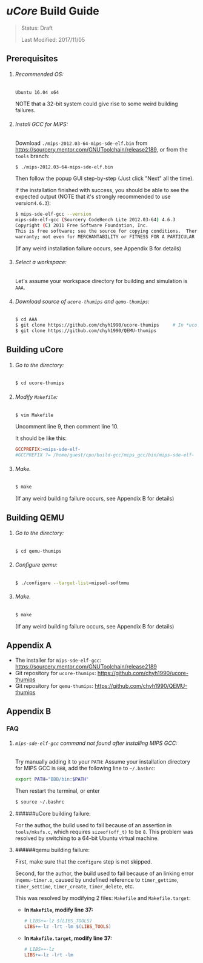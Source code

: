 # *uCore* Build Guide

> Status: Draft
>
> Last Modified: 2017/11/05

## Prerequisites 

1. ###### Recommended OS:

   ```sh
   Ubuntu 16.04 x64
   ```
   NOTE that a 32-bit system could give rise to some weird building failures. 

2. ###### Install GCC for MIPS:

   Download `./mips-2012.03-64-mips-sde-elf.bin` from https://sourcery.mentor.com/GNUToolchain/release2189, or from the `tools` branch:

   ```sh
   $ ./mips-2012.03-64-mips-sde-elf.bin
   ```
   Then follow the popup GUI step-by-step (Just click "Next" all the time).

   If the installation finished with success, you should be able to see the expected output (NOTE that it's strongly recommended to use version`4.6.3`):

   ```sh
   $ mips-sde-elf-gcc --version
   mips-sde-elf-gcc (Sourcery CodeBench Lite 2012.03-64) 4.6.3
   Copyright (C) 2011 Free Software Foundation, Inc.
   This is free software; see the source for copying conditions.  There is NO
   warranty; not even for MERCHANTABILITY or FITNESS FOR A PARTICULAR PURPOSE.
   ```

   (If any weird installation failure occurs, see Appendix B for details)

3. ###### Select a workspace:

   Let's assume your workspace directory for building and simulation is `AAA`.

4. ###### Download source of `ucore-thumips` and `qemu-thumips`:

   ```sh
   $ cd AAA
   $ git clone https://github.com/chyh1990/ucore-thumips	 # In *ucore-fix* branch
   $ git clone https://github.com/chyh1990/QEMU-thumips
   ```


## Building uCore

1. ###### Go to the directory:

   ```sh
   $ cd ucore-thumips
   ```

2. ###### Modify `Makefile`:

   ```sh
   $ vim Makefile
   ```

   Uncomment line 9, then comment line 10. 

   It should be like this:

   ```makefile
   GCCPREFIX:=mips-sde-elf-
   #GCCPREFIX ?= /home/guest/cpu/build-gcc/mips_gcc/bin/mips-sde-elf-
   ```

3. ###### Make.

   ```sh
   $ make
   ```

   (If any weird building failure occurs, see Appendix B for details)

## Building QEMU

1. ###### Go to the directory:

   ```sh
   $ cd qemu-thumips
   ```

2. ###### Configure qemu:

   ```sh
   $ ./configure --target-list=mipsel-softmmu
   ```

3. ###### Make.

   ```sh
   $ make
   ```
   (If any weird building failure occurs, see Appendix B for details)

## Appendix A

- The installer for `mips-sde-elf-gcc`: https://sourcery.mentor.com/GNUToolchain/release2189
- Git repository for `ucore-thumips`: https://github.com/chyh1990/ucore-thumips
- Git repository for `qemu-thumips`: https://github.com/chyh1990/QEMU-thumips

## Appendix B

### FAQ

1. ###### `mips-sde-elf-gcc` command not found after installing MIPS GCC:

   Try manually adding it to your `PATH`: Assume your installation directory for MIPS GCC is `BBB`, add the following line to `~/.bashrc`:

   ```sh
   export PATH="BBB/bin:$PATH"
   ```
   Then restart the terminal, or enter

   ```sh
   $ source ~/.bashrc
   ```

2. ######uCore building failure:

   For the author, the build used to fail because of an assertion in `tools/mksfs.c`, which requires `sizeof(off_t)` to be `8`. This problem was resolved by switching to a 64-bit Ubuntu virtual machine.

3. ######qemu building failure:

   First, make sure that the `configure` step is not skipped.

   Second, for the author, the build used to fail because of an linking error in`qemu-timer.o`, caused by undefined reference to `timer_gettime`, `timer_settime`, `timer_create`, `timer_delete`, etc. 

   This was resolved by modifying 2 files:  `Makefile` and `Makefile.target`:

   - **In `Makefile`, modify line 37:**

     ```makefile
     # LIBS+=-lz $(LIBS_TOOLS)
     LIBS+=-lz -lrt -lm $(LIBS_TOOLS)
     ```

   - **In `Makefile.target`, modify line 37:**

     ```makefile
     # LIBS+=-lz
     LIBS+=-lz -lrt -lm
     ```

     ​

   ​